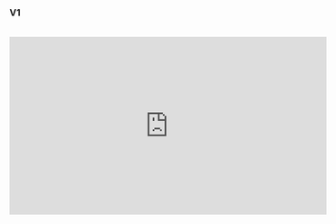 <h3>V1</h3>
<br>
<iframe width="560" height="315" src="https://musiclab.chromeexperiments.com/Song-Maker/embed/4596376707006464" frameborder="0" allowfullscreen></iframe>
